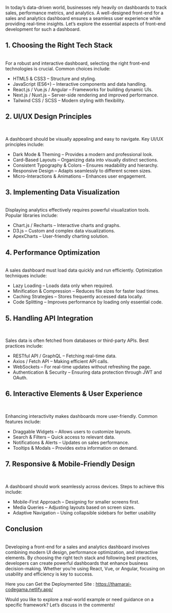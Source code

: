 In today’s data-driven world, businesses rely heavily on dashboards to track sales, performance metrics, and analytics. A well-designed front-end for a sales and analytics dashboard ensures a seamless user experience while providing real-time insights. Let’s explore the essential aspects of front-end development for such a dashboard.

<h2>1. Choosing the Right Tech Stack</h2><br>
For a robust and interactive dashboard, selecting the right front-end technologies is crucial. Common choices include:

<ul><li>HTML5 & CSS3 – Structure and styling.</li>
<li>JavaScript (ES6+) – Interactive components and data handling.</li>
<li>React.js / Vue.js / Angular – Frameworks for building dynamic UIs.</li>
<li>Next.js / Nuxt.js – Server-side rendering and improved performance.</li>
<li>Tailwind CSS / SCSS – Modern styling with flexibility.</li></ul>

<h2>2. UI/UX Design Principles</h2><br>

A dashboard should be visually appealing and easy to navigate. Key UI/UX principles include:

<ul><li>Dark Mode & Theming – Provides a modern and professional look.</li>
<li>Card-Based Layouts – Organizing data into visually distinct sections.</li>
<li>Consistent Typography & Colors – Ensures readability and hierarchy.</li>
<li>Responsive Design – Adapts seamlessly to different screen sizes.</li>
<li>Micro-Interactions & Animations – Enhances user engagement.</li></ul>

<h2>3. Implementing Data Visualization</h2><br>
Displaying analytics effectively requires powerful visualization tools. Popular libraries include:

<ul><li>Chart.js / Recharts – Interactive charts and graphs.</li>
<li>D3.js – Custom and complex data visualizations.</li>
<li>ApexCharts – User-friendly charting solution.</li></ul>

<h2>4. Performance Optimization</h2><br>
A sales dashboard must load data quickly and run efficiently. Optimization techniques include:

<ul><li>Lazy Loading – Loads data only when required.</li>
<li>Minification & Compression – Reduces file sizes for faster load times.</li>
<li>Caching Strategies – Stores frequently accessed data locally.</li>
<li>Code Splitting – Improves performance by loading only essential code.</li></ul>

<h2>5. Handling API Integration</h2><br>

Sales data is often fetched from databases or third-party APIs. Best practices include:
<ul><li>RESTful API / GraphQL – Fetching real-time data.</li>
<li>Axios / Fetch API – Making efficient API calls.</li>
<li>WebSockets – For real-time updates without refreshing the page.</li>
<li>Authentication & Security – Ensuring data protection through JWT and OAuth.</li></ul>

<h2>6. Interactive Elements & User Experience</h2><br>

Enhancing interactivity makes dashboards more user-friendly. Common features include:
<ul><li>Draggable Widgets – Allows users to customize layouts.</li>
<li>Search & Filters – Quick access to relevant data.</li>
<li>Notifications & Alerts – Updates on sales performance.</li>
<li>Tooltips & Modals – Provides extra information on demand.</li></ul>

<h2>7. Responsive & Mobile-Friendly Design</h2><br>

A dashboard should work seamlessly across devices. Steps to achieve this include:

<ul><li>Mobile-First Approach – Designing for smaller screens first.</li>
<li>Media Queries – Adjusting layouts based on screen sizes.</li>
<li>Adaptive Navigation – Using collapsible sidebars for better usability</li></ul>

<h2>Conclusion</h2><br>
Developing a front-end for a sales and analytics dashboard involves combining modern UI design, performance optimization, and interactive elements. By choosing the right tech stack and following best practices, developers can create powerful dashboards that enhance business decision-making. Whether you’re using React, Vue, or Angular, focusing on usability and efficiency is key to success.

Here you can Get the Deploymented Site : https://thamarai-codegama.netlify.app/

Would you like to explore a real-world example or need guidance on a specific framework? Let’s discuss in the comments!
